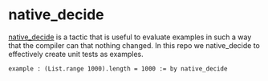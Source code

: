 # native_decide

[native_decide](https://lean-lang.org/doc/reference/latest/Tactic-Proofs/Tactic-Reference/#native_decide) is a tactic that is useful to evaluate examples in such a way that the compiler can that nothing changed.
In this repo we native_decide to effectively create unit tests as examples.

```lean
example : (List.range 1000).length = 1000 := by native_decide
```